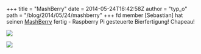 +++
title = "MashBerry"
date = 2014-05-24T16:42:58Z
author = "typ_o"
path = "/blog/2014/05/24/mashberry"
+++
fd member \[Sebastian\] hat seinen
[MashBerry](http://sebastian-duell.de/mashberry/index.html) fertig -
Raspberry Pi gesteuerte Bierfertigung\! Chapeau\!  
  
[![](https://flipdot.org/blog/uploads/MashingIn.serendipityThumb.JPG)](https://flipdot.org/blog/uploads/MashingIn.JPG)  
  
[![](https://flipdot.org/blog/uploads/RaspberryInAction.serendipityThumb.jpg)](https://flipdot.org/blog/uploads/RaspberryInAction.jpg)
